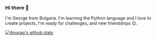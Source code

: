 ### Hi there 👋

I'm Georgе from Bulgaria. I'm learning the Python language and I love to create projects, I'm ready for challenges, and new friendships 😉.

[![Anurag's github stats](https://github-readme-stats.vercel.app/api?username=George3211)](https://github.com/anuraghazra/github-readme-stats)
